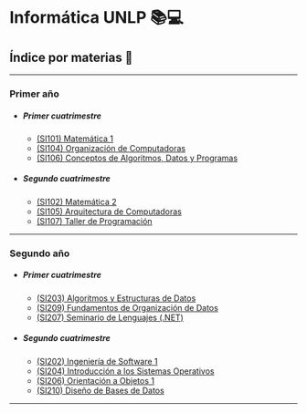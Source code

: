 # Informática UNLP 📚💻

## Índice por materias 📑

---

### Primer año
- ##### Primer cuatrimestre
    - [(SI101) Matemática 1](1er-año/1er-cuatrimestre/Mat1)
    - [(SI104) Organización de Computadoras](1er-año/1er-cuatrimestre/OC)
    - [(SI106) Conceptos de Algoritmos, Datos y Programas](1er-año/1er-cuatrimestre/CADP)
- ##### Segundo cuatrimestre
    - [(SI102) Matemática 2](1er-año/2do-cuatrimestre/Mat2)
    - [(SI105) Arquitectura de Computadoras](1er-año/2do-cuatrimestre/AC)
    - [(SI107) Taller de Programación](1er-año/2do-cuatrimestre/TdP)

---

### Segundo año
- ##### Primer cuatrimestre
    - [(SI203) Algoritmos y Estructuras de Datos](2do-año/1er-cuatrimestre/AyED)
    - [(SI209) Fundamentos de Organización de Datos](2do-año/1er-cuatrimestre/FOD)
    - [(SI207) Seminario de Lenguajes (.NET)](2do-año/1er-cuatrimestre/SdL(.NET))
- ##### Segundo cuatrimestre
    - [(SI202) Ingeniería de Software 1](2do-año/2do-cuatrimestre/IS1/)
    - [(SI204) Introducción a los Sistemas Operativos](2do-año/2do-cuatrimestre/ISO/)
    - [(SI206) Orientación a Objetos 1](2do-año/2do-cuatrimestre/OO1/)
    - [(SI210) Diseño de Bases de Datos](2do-año/2do-cuatrimestre/DBD/)

---


